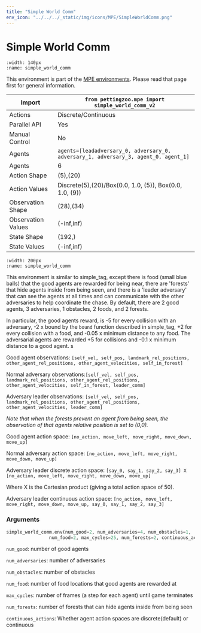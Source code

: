 ```yaml
---
title: "Simple World Comm"
env_icon: "../../../_static/img/icons/MPE/SimpleWorldComm.png"
---
```


# Simple World Comm

```{figure} mpe_simple_world_comm.gif 
:width: 140px
:name: simple_world_comm
```

This environment is part of the <a href='..'>MPE environments</a>. Please read that page first for general information.

| Import             | `from pettingzoo.mpe import simple_world_comm_v2`                                   |
|--------------------|-------------------------------------------------------------------------------------|
| Actions            | Discrete/Continuous                                                                 |
| Parallel API       | Yes                                                                                 |
| Manual Control     | No                                                                                  |
| Agents             | `agents=[leadadversary_0, adversary_0, adversary_1, adversary_3, agent_0, agent_1]` |
| Agents             | 6                                                                                   |
| Action Shape       | (5),(20)                                                                            |
| Action Values      | Discrete(5),(20)/Box(0.0, 1.0, (5)), Box(0.0, 1.0, (9))                             |
| Observation Shape  | (28),(34)                                                                           |
| Observation Values | (-inf,inf)                                                                          |
| State Shape        | (192,)                                                                              |
| State Values       | (-inf,inf)                                                                          |

```{figure} ../../_static/img/aec/mpe_simple_world_comm_aec.svg
:width: 200px
:name: simple_world_comm
```

This environment is similar to simple_tag, except there is food (small blue balls) that the good agents are rewarded for being near, there are 'forests' that hide agents inside from being seen, and there is a 'leader adversary' that can see the agents at all times and can communicate with the other adversaries to help coordinate the chase. By default, there are 2 good agents, 3 adversaries, 1 obstacles, 2 foods, and 2 forests.

In particular, the good agents reward, is -5 for every collision with an adversary, -2 x bound by the `bound` function described in simple_tag, +2 for every collision with a food, and -0.05 x minimum distance to any food. The adversarial agents are rewarded +5 for collisions and -0.1 x minimum distance to a good agent. s

Good agent observations: `[self_vel, self_pos, landmark_rel_positions, other_agent_rel_positions, other_agent_velocities, self_in_forest]`

Normal adversary observations:`[self_vel, self_pos, landmark_rel_positions, other_agent_rel_positions, other_agent_velocities, self_in_forest, leader_comm]`

Adversary leader observations: `[self_vel, self_pos, landmark_rel_positions, other_agent_rel_positions, other_agent_velocities, leader_comm]`

*Note that when the forests prevent an agent from being seen, the observation of that agents relative position is set to (0,0).*

Good agent action space: `[no_action, move_left, move_right, move_down, move_up]`

Normal adversary action space: `[no_action, move_left, move_right, move_down, move_up]`

Adversary leader discrete action space: `[say_0, say_1, say_2, say_3] X [no_action, move_left, move_right, move_down, move_up]`

Where X is the Cartesian product (giving a total action space of 50).

Adversary leader continuous action space: `[no_action, move_left, move_right, move_down, move_up, say_0, say_1, say_2, say_3]`

### Arguments

``` python
simple_world_comm.env(num_good=2, num_adversaries=4, num_obstacles=1,
                num_food=2, max_cycles=25, num_forests=2, continuous_actions=False)
```



`num_good`:  number of good agents

`num_adversaries`:  number of adversaries

`num_obstacles`:  number of obstacles

`num_food`:  number of food locations that good agents are rewarded at

`max_cycles`:  number of frames (a step for each agent) until game terminates

`num_forests`: number of forests that can hide agents inside from being seen

`continuous_actions`: Whether agent action spaces are discrete(default) or continuous

